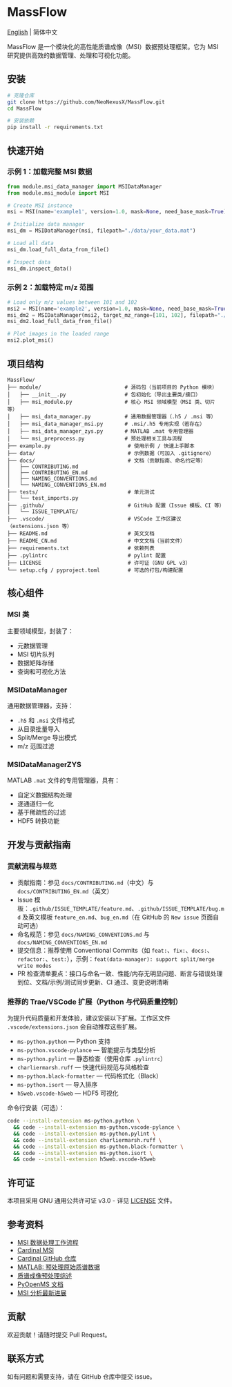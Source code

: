 # MassFlow

[English](README.md) | 简体中文

MassFlow 是一个模块化的高性能质谱成像（MSI）数据预处理框架。它为 MSI 研究提供高效的数据管理、处理和可视化功能。


## 安装

```bash
# 克隆仓库
git clone https://github.com/NeoNexusX/MassFlow.git
cd MassFlow

# 安装依赖
pip install -r requirements.txt
```

## 快速开始

### 示例 1：加载完整 MSI 数据

```python
from module.msi_data_manager import MSIDataManager
from module.msi_module import MSI

# Create MSI instance
msi = MSI(name='example1', version=1.0, mask=None, need_base_mask=True)

# Initialize data manager
msi_dm = MSIDataManager(msi, filepath="./data/your_data.mat")

# Load all data
msi_dm.load_full_data_from_file()

# Inspect data
msi_dm.inspect_data()
```

### 示例 2：加载特定 m/z 范围

```python
# Load only m/z values between 101 and 102
msi2 = MSI(name='example2', version=1.0, mask=None, need_base_mask=True)
msi_dm2 = MSIDataManager(msi2, target_mz_range=[101, 102], filepath="./data/your_data.mat")
msi_dm2.load_full_data_from_file()

# Plot images in the loaded range
msi2.plot_msi()
```

## 项目结构

```
MassFlow/
├── module/                           # 源码包（当前项目的 Python 模块）
│   ├── __init__.py                   # 包初始化（导出主要类/接口）
│   ├── msi_module.py                 # 核心 MSI 领域模型（MSI 类、切片等）
│   ├── msi_data_manager.py           # 通用数据管理器（.h5 / .msi 等）
│   ├── msi_data_manager_msi.py       # .msi/.h5 专用实现（若存在）
│   ├── msi_data_manager_zys.py       # MATLAB .mat 专用管理器
│   └── msi_preprocess.py             # 预处理相关工具与流程
├── example.py                         # 使用示例 / 快速上手脚本
├── data/                              # 示例数据（可加入 .gitignore）
├── docs/                              # 文档（贡献指南、命名约定等）
│   ├── CONTRIBUTING.md
│   ├── CONTRIBUTING_EN.md
│   ├── NAMING_CONVENTIONS.md
│   └── NAMING_CONVENTIONS_EN.md
├── tests/                             # 单元测试
│   └── test_imports.py
├── .github/                           # GitHub 配置（Issue 模板、CI 等）
│   └── ISSUE_TEMPLATE/
├── .vscode/                           # VSCode 工作区建议（extensions.json 等）
├── README.md                          # 英文文档
├── README_CN.md                       # 中文文档（当前文件）
├── requirements.txt                   # 依赖列表
├── .pylintrc                          # pylint 配置
├── LICENSE                            # 许可证（GNU GPL v3）
└── setup.cfg / pyproject.toml         # 可选的打包/构建配置
```

## 核心组件

### MSI 类
主要领域模型，封装了：
- 元数据管理
- MSI 切片队列
- 数据矩阵存储
- 查询和可视化方法

### MSIDataManager
通用数据管理器，支持：
- `.h5` 和 `.msi` 文件格式
- 从目录批量导入
- Split/Merge 导出模式
- m/z 范围过滤

### MSIDataManagerZYS
MATLAB `.mat` 文件的专用管理器，具有：
- 自定义数据结构处理
- 逐通道归一化
- 基于稀疏性的过滤
- HDF5 转换功能

## 开发与贡献指南

### 贡献流程与规范
- 贡献指南：参见 `docs/CONTRIBUTING.md`（中文）与 `docs/CONTRIBUTING_EN.md`（英文）
- Issue 模板：`.github/ISSUE_TEMPLATE/feature.md`、`.github/ISSUE_TEMPLATE/bug.md` 及英文模板 `feature_en.md`、`bug_en.md`（在 GitHub 的 `New issue` 页面自动可选）
- 命名规范：参见 `docs/NAMING_CONVENTIONS.md` 与 `docs/NAMING_CONVENTIONS_EN.md`
- 提交信息：推荐使用 Conventional Commits（如 `feat:`、`fix:`、`docs:`、`refactor:`、`test:`），示例：`feat(data-manager): support split/merge write modes`
- PR 检查清单要点：接口与命名一致、性能/内存无明显问题、断言与错误处理到位、文档/示例/测试同步更新、CI 通过、变更说明清晰

### 推荐的 Trae/VSCode 扩展（Python 与代码质量控制）

为提升代码质量和开发体验，建议安装以下扩展。工作区文件 `.vscode/extensions.json` 会自动推荐这些扩展。

- `ms-python.python` — Python 支持
- `ms-python.vscode-pylance` — 智能提示与类型分析
- `ms-python.pylint` — 静态检查（使用仓库 `.pylintrc`）
- `charliermarsh.ruff` — 快速代码规范与风格检查
- `ms-python.black-formatter` — 代码格式化（Black）
- `ms-python.isort` — 导入排序
- `h5web.vscode-h5web` — HDF5 可视化

命令行安装（可选）：

```bash
code --install-extension ms-python.python \
  && code --install-extension ms-python.vscode-pylance \
  && code --install-extension ms-python.pylint \
  && code --install-extension charliermarsh.ruff \
  && code --install-extension ms-python.black-formatter \
  && code --install-extension ms-python.isort \
  && code --install-extension h5web.vscode-h5web
```

## 许可证

本项目采用 GNU 通用公共许可证 v3.0 - 详见 [LICENSE](LICENSE) 文件。

## 参考资料

- [MSI 数据处理工作流程](https://pleinelune-r.github.io/2025/08/05/MSI%E6%95%B0%E6%8D%AE%E5%A4%84%E7%90%86%E6%B5%81%E7%A8%8B/)
- [Cardinal MSI](https://cardinalmsi.org/)
- [Cardinal GitHub 仓库](https://github.com/kuwisdelu/Cardinal/tree/devel/R)
- [MATLAB: 预处理原始质谱数据](https://www.mathworks.com/help/bioinfo/ug/preprocessing-raw-mass-spectrometry-data.html)
- [质谱成像预处理综述](https://www.sciencedirect.com/science/article/pii/S0169743921001015)
- [PyOpenMS 文档](https://pyopenms.readthedocs.io/en/latest/user_guide/background.html#why-use-openms)
- [MSI 分析最新进展](https://pubs.acs.org/doi/10.1021/jasms.4c00314)

## 贡献

欢迎贡献！请随时提交 Pull Request。

## 联系方式

如有问题和需要支持，请在 GitHub 仓库中提交 issue。
